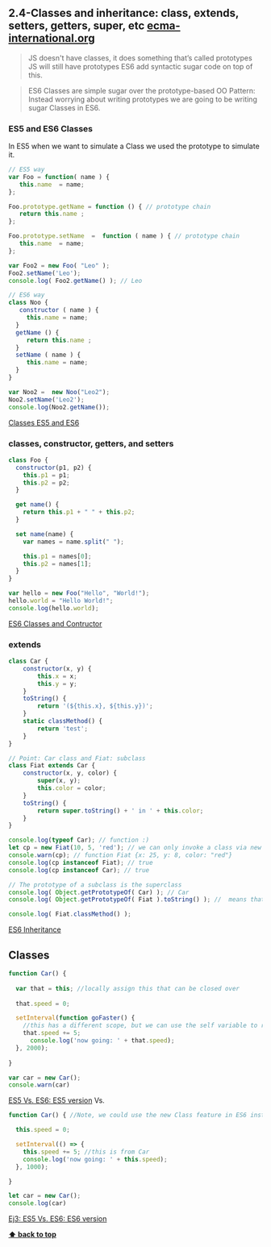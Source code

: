 ## 2.4-Classes and inheritance: class, extends, setters, getters, super, etc [ecma-international.org](http://www.ecma-international.org/ecma-262/6.0/#sec-ecmascript-language-functions-and-classes)

> JS doesn't have classes, it does something that’s called prototypes JS will still have prototypes ES6 add syntactic sugar code on top of this.

> ES6 Classes are simple sugar over the prototype-based OO Pattern: Instead worrying about writing prototypes we are going to be writing sugar Classes in ES6.

### ES5 and ES6 Classes
In ES5 when we want to simulate a Class we used the prototype to simulate it. 
```javascript
// ES5 way
var Foo = function( name ) {
   this.name  = name;
};

Foo.prototype.getName = function () { // prototype chain
   return this.name ;
};

Foo.prototype.setName  =  function ( name ) { // prototype chain
   this.name  = name;
};

var Foo2 = new Foo( "Leo" );
Foo2.setName('Leo'); 
console.log( Foo2.getName() ); // Leo

// ES6 way
class Noo {
   constructor ( name ) {
     this.name = name;
  }
  getName () {
     return this.name ;
  }
  setName ( name ) {
     this.name = name;
  }
}

var Noo2 =  new Noo("Leo2");
Noo2.setName('Leo2');
console.log(Noo2.getName());
```
[Classes ES5 and ES6](http://www.es6fiddle.net/ie1847wu/)


### classes, constructor, getters, and setters
```javascript
class Foo {
  constructor(p1, p2) {
    this.p1 = p1;
    this.p2 = p2;
  }

  get name() {
    return this.p1 + " " + this.p2;
  }

  set name(name) {
    var names = name.split(" ");

    this.p1 = names[0];
    this.p2 = names[1];
  }
}

var hello = new Foo("Hello", "World!");
hello.world = "Hello World!";
console.log(hello.world);
```
[ES6 Classes and Contructor](http://www.es6fiddle.net/ibyylfm7/)



### extends
```javascript
class Car {
    constructor(x, y) {
        this.x = x;
        this.y = y;
    }
    toString() {
        return '(${this.x}, ${this.y})';
    }
    static classMethod() {
        return 'test';
    }
}

// Point: Car class and Fiat: subclass
class Fiat extends Car {
    constructor(x, y, color) {
        super(x, y);
        this.color = color;
    }
    toString() {
        return super.toString() + ' in ' + this.color;
    }
}

console.log(typeof Car); // function :)
let cp = new Fiat(10, 5, 'red'); // we can only invoke a class via new
console.warn(cp); // function Fiat {x: 25, y: 8, color: "red"}
console.log(cp instanceof Fiat); // true
console.log(cp instanceof Car); // true

// The prototype of a subclass is the superclass
console.log( Object.getPrototypeOf( Car) ); // Car
console.log( Object.getPrototypeOf( Fiat ).toString() ); //  means thats methods and properties are inherited function Car(x, y) {…}

console.log( Fiat.classMethod() );
```
[ES6 Inheritance](http://www.es6fiddle.net/ibnhqzdy/)

## Classes
```javascript
function Car() {
    
  var that = this; //locally assign this that can be closed over
    
  that.speed = 0;

  setInterval(function goFaster() {
    //this has a different scope, but we can use the self variable to reference the parent "this"
    that.speed += 5;
      console.log('now going: ' + that.speed);
  }, 2000);
    
}

var car = new Car();
console.warn(car)
```
[ES5 Vs. ES6: ES5 version](http://jsfiddle.net/leolanese/uz9x15x7/)
Vs.
```javascript
function Car() { //Note, we could use the new Class feature in ES6 instead

  this.speed = 0;

  setInterval(() => {
    this.speed += 5; //this is from Car
    console.log('now going: ' + this.speed);
  }, 1000);

}

let car = new Car();
console.log(car)
```
[Ej3: ES5 Vs. ES6: ES6 version](http://www.es6fiddle.net/ibtfwm70/)

**[⬆ back to top](#table-of-contents)**
